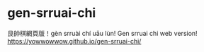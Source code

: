 # gen-srruai-chi
艮帥棋網頁版！gèn srruài chí uāu lùn! Gen srruai chi web version!
https://yowwowwow.github.io/gen-srruai-chi/
